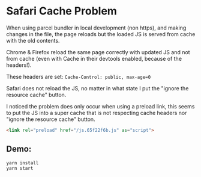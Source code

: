 # Safari Cache Problem

When using parcel bundler in local development (non https), and making changes in the file, the page reloads but the loaded JS is served from cache with the old contents.

Chrome & Firefox reload the same page correctly with updated JS and not from cache (even with Cache in their devtools enabled, because of the headers!).

These headers are set: 
`Cache-Control: public, max-age=0`


Safari does not reload the JS, no matter in what state I put the "ignore the resource cache" button.

I noticed the problem does only occur when using a preload link, this seems to put the JS into a super cache that is not respecting cache headers nor "ignore the resource cache" button.

````html
<link rel="preload" href="/js.65f22f6b.js" as="script">
````

## Demo:

````
yarn install
yarn start
````
